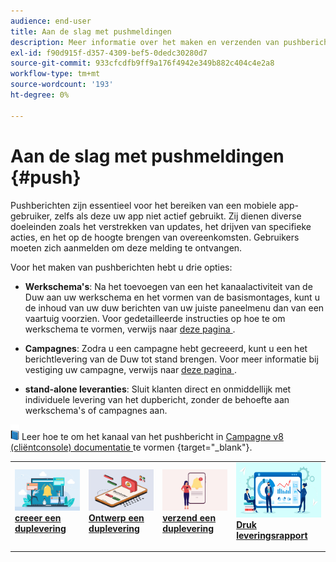 ```yaml
---
audience: end-user
title: Aan de slag met pushmeldingen
description: Meer informatie over het maken en verzenden van pushberichten via Adobe Campaign Web
exl-id: f90d915f-d357-4309-bef5-0dedc30280d7
source-git-commit: 933cfcdfb9ff9a176f4942e349b882c404c4e2a8
workflow-type: tm+mt
source-wordcount: '193'
ht-degree: 0%

---
```


# Aan de slag met pushmeldingen {#push}

Pushberichten zijn essentieel voor het bereiken van een mobiele app-gebruiker, zelfs als deze uw app niet actief gebruikt. Zij dienen diverse doeleinden zoals het verstrekken van updates, het drijven van specifieke acties, en het op de hoogte brengen van overeenkomsten. Gebruikers moeten zich aanmelden om deze melding te ontvangen.

Voor het maken van pushberichten hebt u drie opties:

* **Werkschema&#39;s**: Na het toevoegen van een het kanaalactiviteit van de Duw aan uw werkschema en het vormen van de basismontages, kunt u de inhoud van uw duw berichten van uw juiste paneelmenu dan van een vaartuig voorzien. Voor gedetailleerde instructies op hoe te om werkschema te vormen, verwijs naar [ deze pagina ](../workflows/gs-workflows.md).

* **Campagnes**: Zodra u een campagne hebt gecreeerd, kunt u een het berichtlevering van de Duw tot stand brengen. Voor meer informatie bij vestiging uw campagne, verwijs naar [ deze pagina ](../campaigns/gs-campaigns.md).

* **stand-alone leveranties**: Sluit klanten direct en onmiddellijk met individuele levering van het dupbericht, zonder de behoefte aan werkschema&#39;s of campagnes aan.

![](../assets/do-not-localize/book.png) Leer hoe te om het kanaal van het pushbericht in [ Campagne v8 (cliëntconsole) documentatie ](https://experienceleague.adobe.com/docs/campaign/campaign-v8/campaigns/send/push.html) te vormen {target="_blank"}.

<table style="table-layout:fixed"><tr style="border: 0;">
<td>
<a href="create-push.md">
<img alt="Lood" src="assets/do-not-localize/push_create.jpeg">
</a>
<div><a href="create-push.md"><strong> creeer een duplevering </strong>
</div>
<p>
</td>
<td>
<a href="content-push.md">
<img alt="Onfrequent" src="assets/do-not-localize/push_design.jpeg">
</a>
<div>
<a href="content-push.md"><strong> Ontwerp een duplevering <strong></strong></a>
</div>
<p></td>
<td>
<a href="send-push.md">
<img alt="Validatie" src="assets/do-not-localize/push_send.jpeg">
</a>
<div>
<a href="send-push.md"><strong> verzend een duplevering </strong></a>
</div>
<p>
</td>
<td>
<a href="send-push.md">
<img alt="Validatie" src="assets/do-not-localize/push_report.jpeg">
</a>
<div>
<a href="send-push.md"><strong> Druk leveringsrapport </strong></a>
</div>
<p>
</td>
</tr></table>
